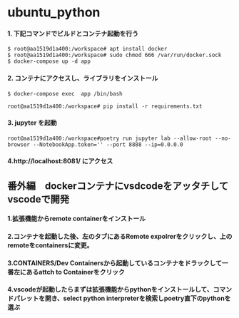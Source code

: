 # ubuntu_python

#### 1. 下記コマンドでビルドとコンテナ起動を行う
```
$ root@aa1519d1a400:/workspace# apt install docker
$ root@aa1519d1a400:/workspace# sudo chmod 666 /var/run/docker.sock
$ docker-compose up -d app
```

#### 2. コンテナにアクセスし、ライブラリをインストール
```
$ docker-compose exec  app /bin/bash

root@aa1519d1a400:/workspace# pip install -r requirements.txt
```

#### 3. jupyter を起動
```
root@aa1519d1a400:/workspace#poetry run jupyter lab --allow-root --no-browser --NotebookApp.token='' --port 8888 --ip=0.0.0.0
```
#### 4.http://localhost:8081/ にアクセス

## 番外編　dockerコンテナにvsdcodeをアッタチしてvscodeで開発

#### 1.拡張機能からremote containerをインストール

#### 2.コンテナを起動した後、左のタブにあるRemote expolrerをクリックし、上のremoteをcontainersに変更。

#### 3.CONTAINERS/Dev Containersから起動しているコンテナをドラックして一番左にあるattch to Containerをクリック

#### 4.vscodeが起動したらまずは拡張機能からpythonをインストールして、コマンドパレットを開き、select python interpreterを検索しpoetry直下のpythonを選ぶ
